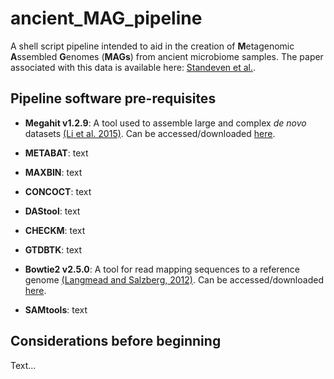 # ancient_MAG_pipeline

A shell script pipeline intended to aid in the creation of **M**etagenomic **A**ssembled **G**enomes (**MAGs**) from ancient microbiome samples. The paper associated with this data is available here: [Standeven et al.]().

## Pipeline software pre-requisites

- **Megahit v1.2.9**: A tool used to assemble large and complex *de novo* datasets [(Li et al. 2015)](https://pubmed.ncbi.nlm.nih.gov/25609793/). Can be accessed/downloaded [here](https://github.com/voutcn/megahit).

- **METABAT**: text

- **MAXBIN**: text

- **CONCOCT**: text

- **DAStool**: text

- **CHECKM**: text

- **GTDBTK**: text

- **Bowtie2 v2.5.0**: A tool for read mapping sequences to a reference genome [(Langmead and Salzberg, 2012)](https://academic.oup.com/bioinformatics/article/35/3/421/5055585?login=false). Can be accessed/downloaded [here](https://github.com/BenLangmead/bowtie2).

- **SAMtools**: text

## Considerations before beginning

Text...
